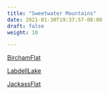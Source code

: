 ```yaml
---
title: "Sweetwater Mountains"
date: 2021-01-30T19:37:57-08:00
draft: false
weight: 10

---
```


<a target="_blank" href="/xmeyers/maps/BirchamFlat.pdf">BirchamFlat</a> 

<a target="_blank" href="/xmeyers/maps/LabdellLake.pdf">LabdellLake</a> 

<a target="_blank" href="/xmeyers/maps/JackassFlat.pdf">JackassFlat</a> 
